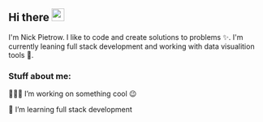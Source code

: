 
<!-- welcome message -->
<h2>Hi there <img src="https://media.giphy.com/media/hvRJCLFzcasrR4ia7z/giphy.gif" width="25px"></h2>

<!-- About me -->
<p>
I'm Nick Pietrow. I like to code and create solutions to problems ✨. I'm currently leaning full stack development and working with data visualition tools 🦾.
</p>

<!-- Personal Stuffs -->
<h3> Stuff about me:</h3>
👨🏽‍💻 I’m working on something cool 😉

🌱 I’m learning full stack development


